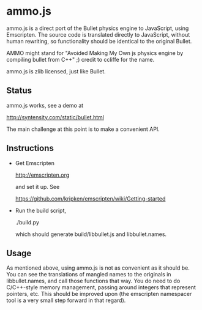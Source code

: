 ammo.js
=======

ammo.js is a direct port of the Bullet physics engine to JavaScript, using Emscripten. The source code is translated directly to JavaScript, without human rewriting, so functionality should be identical to the original Bullet.

AMMO might stand for "Avoided Making My Own js physics engine by compiling bullet from C++" ;) credit to ccliffe for the name.

ammo.js is zlib licensed, just like Bullet.


Status
------

ammo.js works, see a demo at

  http://syntensity.com/static/bullet.html

The main challenge at this point is to make a convenient API.


Instructions
------------

 * Get Emscripten

      http://emscripten.org

   and set it up. See

      https://github.com/kripken/emscripten/wiki/Getting-started

 * Run the build script,

      ./build.py

   which should generate build/libbullet.js and libbullet.names.


Usage
-----

As mentioned above, using ammo.js is not as convenient as it should
be. You can see the translations of mangled names to the originals
in libbullet.names, and call those functions that way. You do need
to do C/C++-style memory management, passing around integers that
represent pointers, etc. This should be improved upon (the
emscripten namespacer tool is a very small step forward in that
regard).

